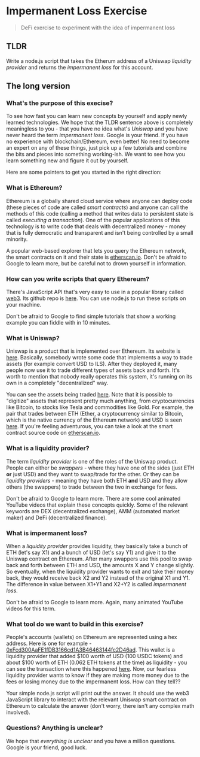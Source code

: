 # Impermanent Loss Exercise

> DeFi exercise to experiment with the idea of impermanent loss

## TLDR

Write a node.js script that takes the Etherum address of a Uniswap *liquidity provider* and returns the *impermanent loss* for this account.

## The long version

### What's the purpose of this execise?

To see how fast you can learn new concepts by yourself and apply newly learned technologies. We hope that the TLDR sentence above is completely meaningless to you - that you have no idea what's *Uniswap* and you have never heard the term *impermanent loss*. Google is your friend. If you have no experience with blockchain/Ethereum, even better! No need to become an expert on any of these things, just pick up a few tutorials and combine the bits and pieces into something working-ish. We want to see how you learn something new and figure it out by yourself.

Here are some pointers to get you started in the right direction:

### What is Ethereum?

Ethereum is a globally shared cloud service where anyone can deploy code (these pieces of code are called *smart contracts*) and anyone can call the methods of this code (calling a method that writes data to persistent state is called *executing a transaction*). One of the popular applications of this technology is to write code that deals with decentralized money - money that is fully democratic and transparent and isn't being controlled by a small minority.

A popular web-based explorer that lets you query the Ethereum network, the smart contracts on it and their state is [etherscan.io](etherscan.io). Don't be afraid to Google to learn more, but be careful not to drown yourself in information.

### How can you write scripts that query Ethereum?

There's JavaScript API that's very easy to use in a popular library called [web3](https://web3js.readthedocs.io/en/v1.3.0/). Its github repo is [here](https://github.com/ChainSafe/web3.js). You can use node.js to run these scripts on your machine.

Don't be afraid to Google to find simple tutorials that show a working example you can fiddle with in 10 minutes.

### What is Uniswap?

Uniswap is a product that is implemented over Ethereum. Its website is [here](https://uniswap.org/). Basically, somebody wrote some code that implements a way to trade assets (for example convert USD to ILS). After they deployed it, many people now use it to trade different types of assets back and forth. It's worth to mention that nobody really operates this system, it's running on its own in a completely "decentralized" way.

You can see the assets being traded [here](https://info.uniswap.org/tokens). Note that it is possible to "digitize" assets that represent pretty much anything, from cryptocurrencies like Bitcoin, to stocks like Tesla and commodities like Gold. For example, the pair that trades between ETH (Ether, a cryptocurrency similar to Bitcoin, which is the native currency of the Ethereum network) and USD is seen [here](https://info.uniswap.org/pair/0xb4e16d0168e52d35cacd2c6185b44281ec28c9dc). If you're feeling adventurous, you can take a look at the smart contract source code on [etherscan.io](https://etherscan.io/address/0xb4e16d0168e52d35cacd2c6185b44281ec28c9dc#code).

### What is a liquidity provider?

The term *liquidity provider* is one of the roles of the Uniswap product. People can either be *swappers* - where they have one of the sides (just ETH **or** just USD) and they want to swap/trade for the other. Or they can be *liquidity providers* - meaning they have both ETH **and** USD and they allow others (the swappers) to trade between the two in exchange for fees.

Don't be afraid to Google to learn more. There are some cool animated YouTube videos that explain these concepts quickly. Some of the relevant keywords are DEX (decentralized exchange), AMM (automated market maker) and DeFi (decentralized finance).

### What is impermanent loss?

When a *liquidity provider* provides liquidity, they basically take a bunch of ETH (let's say X1) and a bunch of USD (let's say Y1) and give it to the Uniswap contract on Ethereum. After many swappers use this pool to swap back and forth between ETH and USD, the amounts X and Y change slightly. So eventually, when the liquidity provider wants to exit and take their money back, they would receive back X2 and Y2 instead of the original X1 and Y1. The difference in value between X1+Y1 and X2+Y2 is called *impermanent loss*.

Don't be afraid to Google to learn more. Again, many animated YouTube videos for this term.

### What tool do we want to build in this exercise?

People's accounts (wallets) on Ethereum are represented using a hex address. Here is one for example - [0xFcd300AaFE1fDB3166cd1A3B46463144fc2D46ad](https://etherscan.io/address/0xFcd300AaFE1fDB3166cd1A3B46463144fc2D46ad). This wallet is a liquidity provider that added $100 worth of USD (100 USDC tokens) and about $100 worth of ETH (0.062 ETH tokens at the time) as liquidity - you can see the transaction where this happened [here](https://etherscan.io/tx/0x9ff9f4837bc468f8b6b321f0d9a69739e1c39093f844835258d863c75d68f123). Now, our fearless liquidity provider wants to know if they are making more money due to the fees or losing money due to the impermanent loss. How can they tell??

Your simple node.js script will print out the answer. It should use the web3 JavaScript library to interact with the relevant Uniswap smart contract on Ethereum to calculate the answer (don't worry, there isn't any complex math involved).

### Questions? Anything is unclear?

We hope that *everything is unclear* and you have a million questions. Google is your friend, good luck.
